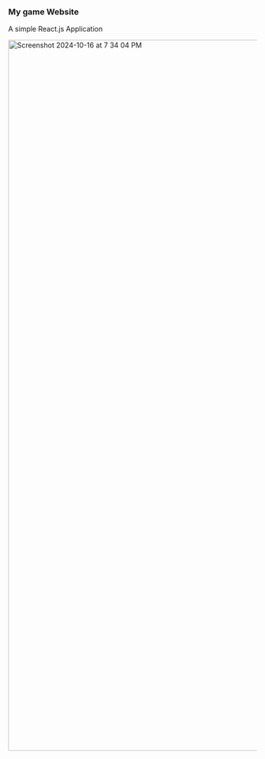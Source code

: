 ### My game Website
A simple React.js Application

<img width="1440" alt="Screenshot 2024-10-16 at 7 34 04 PM" src="https://github.com/user-attachments/assets/d58da479-ea25-47ed-83cf-a5dc45b37602">
